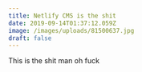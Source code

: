 ```yaml
---
title: Netlify CMS is the shit
date: 2019-09-14T01:37:12.059Z
image: /images/uploads/81500637.jpg
draft: false
---
```

This is the shit man oh fuck
